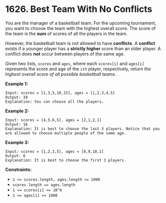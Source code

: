 # 1626. Best Team With No Conflicts

You are the manager of a basketball team. For the upcoming  tournament, you want to choose the team with the highest overall score.  The score of the team is the **sum** of scores of all the players in the team.

However, the basketball team is not allowed to have **conflicts**. A **conflict** exists if a younger player has a **strictly higher** score than an older player. A conflict does **not** occur between players of the same age.

Given two lists, `scores` and `ages`, where each `scores[i]` and `ages[i]` represents the score and age of the `ith` player, respectively, return *the highest overall score of all possible basketball teams*.

**Example 1:**

```()
Input: scores = [1,3,5,10,15], ages = [1,2,3,4,5]
Output: 34
Explanation: You can choose all the players.
```

**Example 2:**

```()
Input: scores = [4,5,6,5], ages = [2,1,2,1]
Output: 16
Explanation: It is best to choose the last 3 players. Notice that you are allowed to choose multiple people of the same age.
```

**Example 3:**

```()
Input: scores = [1,2,3,5], ages = [8,9,10,1]
Output: 6
Explanation: It is best to choose the first 3 players. 
```

**Constraints:**

- `1 <= scores.length, ages.length <= 1000`
- `scores.length == ages.length`
- `1 <= scores[i] <= 10^6`
- `1 <= ages[i] <= 1000`
